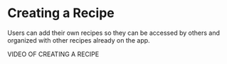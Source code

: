 # Creating a Recipe

Users can add their own recipes so they can be accessed by others and organized with other recipes already on the app.

VIDEO OF CREATING A RECIPE